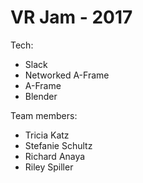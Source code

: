 # VR Jam - 2017

Tech:
- Slack
- Networked A-Frame
- A-Frame
- Blender

Team members:
- Tricia Katz
- Stefanie Schultz
- Richard Anaya
- Riley Spiller
